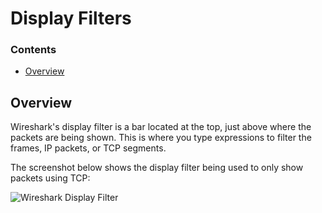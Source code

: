 # Display Filters
<!--TOC_START-->
### Contents
- [Overview](#overview)

<!--TOC_END-->
## Overview
Wireshark's display filter is a bar located at the top, just above where the packets are being shown.
This is where you type expressions to filter the frames, IP packets, or TCP segments.

The screenshot below shows the display filter being used to only show packets using TCP:

![Wireshark Display Filter](https://lh3.googleusercontent.com/OHz_F2wxCoPMVCQbvIvZZLwT82sRYnyHV1F9ATf3hJcJpdKfMzCSrRsOl_k8eEog6XobewnB5Xi5-bgWVSg_QD6sjyQmh6Id2fiRHNjqrcT5yazEeJxPhEj5IsvUVlPwWsLh_Z72zTQ8SAgRjyYoEImF_eY0GFzoSMv_GWckLWRYASGcgaWJ5tNnIwlQ-0QA6e8ILo-TlM7MGdH5jcBaRaMkuf-3qxWE5hy91-iMlGvn97KJ3dU8vpyR3uX3-zYCHYotVCmDNWUeO9rFAd6XOAX_aRpC6bmpf3ynEhWpMBk3HM9rC2fTaNrZgsnYbziEoPRqGTXvhcG16AEaUHRTXwTTwFlz93IhE-e57q2wXamBzvWo9gy99VQuU5jXwrvWSUkG2tvL0oxmFMHVESL9gzxbnYS541Xvx-5Q21U37T13dP5XyiQckxUMp9aKzb_7IYmZjSIzMKlH2CWS7McOX0WZqWK10Q4wthdl1vPCC2thHUJl9_zkEAkpfkEc2PeGNjp5uLh_53J_eWQz79_IYe4zTsZ53aLQRRbQhAA-GhH4slPkpZB9kysScPms994cYvyf226mBj56jX5qFw-19Van1X0PbEQjQclPCNAoDl0P4okIDXvXViLdVERSLt4Zs3uypVVQPF5y3-2zwOckJ8rLQoTH1SlAxO30oJTiQR9z2VdaVy8FuSD0ZNc_yVLAg-oSMmtE-VgzJCX2MJ0ZadAY1W1OoVfaYgo2IY4nmPue4InF=w1168-h597-no)
